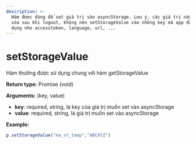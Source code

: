 ```yaml
---
description: >-
  Hàm được dùng để set giá trị vào asyncStorage. Lưu ý, các giá trị này sẽ bị
  xóa sau khi logout, không nên setStorageValue vào những key mà app đang sử
  dụng như accesstoken, language, url, ...
---
```


# setStorageValue

Hàm thường được sử dụng chung với hàm getStorageValue

**Return type:** Promise (void)

**Arguments:** (key, value)

* **key**: required, string, là key của giá trị muốn set vào asyncStorage
* **value**: required,  string, là giá trị muốn set vào asyncStorage

**Example:**

```javascript
p.setStorageValue("ma_vt_temp","ABCXYZ")
```
